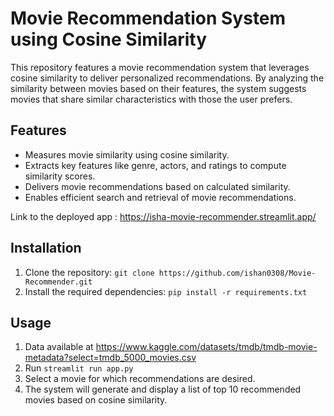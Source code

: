 # Movie Recommendation System using Cosine Similarity

This repository features a movie recommendation system that leverages cosine similarity to deliver personalized recommendations. By analyzing the similarity between movies based on their features, the system suggests movies that share similar characteristics with those the user prefers.

## Features
- Measures movie similarity using cosine similarity.
- Extracts key features like genre, actors, and ratings to compute similarity scores.
- Delivers movie recommendations based on calculated similarity.
- Enables efficient search and retrieval of movie recommendations.

Link to the deployed app : https://isha-movie-recommender.streamlit.app/

## Installation
1. Clone the repository: `git clone https://github.com/ishan0308/Movie-Recommender.git`
2. Install the required dependencies: `pip install -r requirements.txt`

## Usage
1. Data available at https://www.kaggle.com/datasets/tmdb/tmdb-movie-metadata?select=tmdb_5000_movies.csv
2. Run `streamlit run app.py`
3. Select a movie for which recommendations are desired.
4. The system will generate and display a list of top 10 recommended movies based on cosine similarity.
